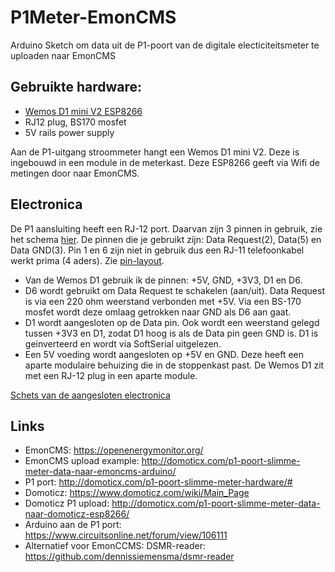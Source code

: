 # P1Meter-EmonCMS
Arduino Sketch om data uit de P1-poort van de digitale electiciteitsmeter te uploaden naar EmonCMS

## Gebruikte hardware: 
* [Wemos D1 mini V2 ESP8266](wemos_d1miniV2.jpg)
* RJ12 plug, BS170 mosfet
* 5V rails power supply

Aan de P1-uitgang stroommeter hangt een Wemos D1 mini V2. Deze is ingebouwd in een module in de meterkast. Deze ESP8266 geeft via Wifi de metingen door naar EmonCMS. 

## Electronica
De P1 aansluiting heeft een RJ-12 port. Daarvan zijn 3 pinnen in gebruik, zie het schema [hier](http://domoticx.com/p1-poort-slimme-meter-hardware). De pinnen die je gebruikt zijn: Data Request(2), Data(5) en Data GND(3). Pin 1 en 6 zijn niet in gebruik dus een RJ-11 telefoonkabel werkt prima (4 aders). Zie [pin-layout](ESMRv5.0-P1-schematic.png).
* Van de Wemos D1 gebruik ik de pinnen: +5V, GND, +3V3, D1 en D6. 
* D6 wordt gebruikt om Data Request te schakelen (aan/uit). Data Request is via een 220 ohm weerstand verbonden met +5V. Via een BS-170 mosfet wordt deze omlaag getrokken naar GND als D6 aan gaat.
* D1 wordt aangesloten op de Data pin. Ook wordt een weerstand gelegd tussen +3V3 en D1, zodat D1 hoog is als de Data pin geen GND is. D1 is geinverteerd en wordt via SoftSerial uitgelezen.
* Een 5V voeding wordt aangesloten op +5V en GND. Deze heeft een aparte modulaire behuizing die in de stoppenkast past. De Wemos D1 zit met een RJ-12 plug in een aparte module.

[Schets van de aangesloten electronica](T1Schema.jpg)

## Links
* EmonCMS: https://openenergymonitor.org/
* EmonCMS upload example: http://domoticx.com/p1-poort-slimme-meter-data-naar-emoncms-arduino/
* P1 port: http://domoticx.com/p1-poort-slimme-meter-hardware/#
* Domoticz: https://www.domoticz.com/wiki/Main_Page
* Domoticz P1 upload: http://domoticx.com/p1-poort-slimme-meter-data-naar-domoticz-esp8266/
* Arduino aan de P1 port: https://www.circuitsonline.net/forum/view/106111
* Alternatief voor EmonCCMS: DSMR-reader: https://github.com/dennissiemensma/dsmr-reader

